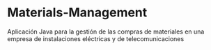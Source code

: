 # Materials-Management
Aplicación Java para la gestión de las compras de materiales en una empresa de instalaciones eléctricas y de telecomunicaciones
